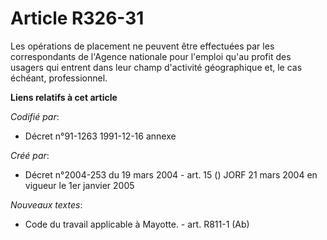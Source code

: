 # Article R326-31

Les opérations de placement ne peuvent être effectuées par les correspondants de l'Agence nationale pour l'emploi qu'au
profit des usagers qui entrent dans leur champ d'activité géographique et, le cas échéant, professionnel.

**Liens relatifs à cet article**

_Codifié par_:

  - Décret n°91-1263 1991-12-16 annexe

_Créé par_:

  - Décret n°2004-253 du 19 mars 2004 - art. 15 () JORF 21 mars 2004 en vigueur le 1er janvier 2005

_Nouveaux textes_:

  - Code du travail applicable à Mayotte. - art. R811-1 (Ab)
